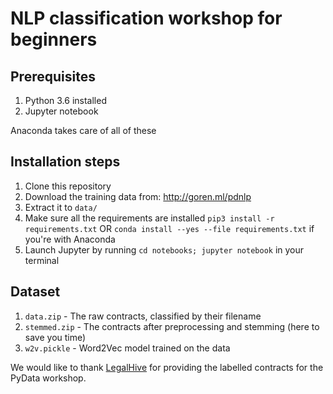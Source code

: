 # NLP classification workshop for beginners
## Prerequisites
 1.  Python 3.6 installed
 1.  Jupyter notebook

Anaconda takes care of all of these

## Installation steps

 1.  Clone this repository
 1.  Download the training data from: http://goren.ml/pdnlp
 1.  Extract it to `data/`
 1.  Make sure all the requirements are installed `pip3 install -r requirements.txt` OR `conda install --yes --file requirements.txt` if you're with Anaconda
 1.  Launch Jupyter by running `cd notebooks; jupyter notebook` in your terminal


## Dataset

 1.  `data.zip` - The raw contracts, classified by their filename
 1.  `stemmed.zip` - The contracts after preprocessing and stemming (here to save you time)
 1.  `w2v.pickle` - Word2Vec model trained on the data

We would like to thank [LegalHive](https://www.legalhive.net) for providing the labelled contracts for the PyData workshop.

